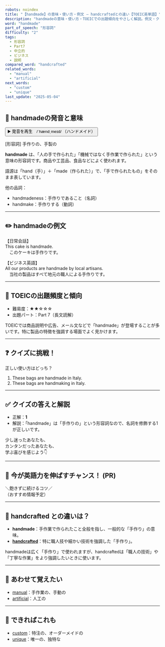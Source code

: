 ```yaml
---
robots: noindex
title: "【handmade】の意味・使い方・例文 ― handcraftedとの違い【TOEIC英単語】"
description: "handmadeの意味・使い方・TOEICでの出題傾向をやさしく解説。例文・クイズ付きでhandcraftedとの違いもわかりやすく学べます。"
word: "handmade"
part_of_speech: "形容詞"
difficulty: "2"
tags:
  - 形容詞
  - Part7
  - 中立的
  - ビジネス
  - 説明
compared_word: "handcrafted"
related_words:
  - "manual"
  - "artificial"
next_words:
  - "custom"
  - "unique"
last_update: "2025-05-04"
---
```


## 🔰 handmadeの発音と意味

<button class="play-audio" onclick="playTTS('handmade')">
  <span class="play-audio-main">
    ▶️ 発音を再生　/ˈhændˌmeɪd/
  </span>
  <span class="play-audio-sub">
    （ハンドメイド）
  </span>
</button>

[形容詞] 手作りの、手製の

**handmade** は、「人の手で作られた」「機械ではなく手作業で作られた」という意味の形容詞です。商品や工芸品、食品などによく使われます。

語源は「hand（手）」＋「made（作られた）」で、「手で作られたもの」をそのまま表しています。

他の品詞：  
- handmadeness：手作りであること（名詞）
- handmake：手作りする（動詞）

---

## ✏️ handmadeの例文

【日常会話】  
This cake is handmade.  
　このケーキは手作りです。

【ビジネス英語】  
All our products are handmade by local artisans.  
　当社の製品はすべて地元の職人による手作りです。

---

## 🎯 TOEICの出題頻度と傾向

- 難易度：★★☆☆☆
- 出題パート：Part 7（長文読解）

TOEICでは商品説明や広告、メール文などで「handmade」が登場することが多いです。特に製品の特徴を強調する場面でよく見かけます。

---

## ❓ クイズに挑戦！

正しい使い方はどっち？

1. These bags are handmade in Italy.  
2. These bags are handmaking in Italy.

---

## ✅ クイズの答えと解説

- 正解：**1**
- 解説：「handmade」は「手作りの」という形容詞なので、名詞を修飾する1が正しいです。

少し迷ったあなたも、  
カンタンだったあなたも、  
学ぶ喜びを感じよう👇️

---

## 🚀 今が英語力を伸ばすチャンス！ (PR)

<div class="info-center">
＼飽きずに続けるコツ／<br>  
（おすすめ情報予定）
</div>

---

## 🤔  handcrafted との違いは？

- **handmade**：手作業で作られたこと全般を指し、一般的な「手作り」の意味。
- **[handcrafted](/word/handcrafted)**：特に職人技や細かい技術を強調した「手作り」。

handmadeは広く「手作り」で使われますが、handcraftedは「職人の技術」や「丁寧な作業」をより強調したいときに使います。

---

## 🧩 あわせて覚えたい

- [manual](/word/manual)：手作業の、手動の
- [artificial](/word/artificial)：人工の

---

## 📖 できればこれも

- [custom](/word/custom)：特注の、オーダーメイドの
- [unique](/word/unique)：唯一の、独特な

<!-- cvid: aid32_bid27 -->
